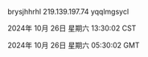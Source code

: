 brysjhhrhl 219.139.197.74 yqqlmgsycl

2024年 10月 26日 星期六 13:30:02 CST

2024年 10月 26日 星期六 05:30:02 GMT
